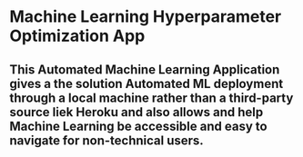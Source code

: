 # Machine Learning Hyperparameter Optimization App 

## This Automated Machine Learning Application gives a the solution Automated ML deployment through a local machine rather than a third-party source liek Heroku and also allows and help Machine Learning be accessible and easy to navigate for non-technical users.
